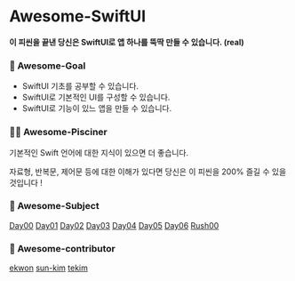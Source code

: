 # Awesome-SwiftUI

**이 피씬을 끝낸 당신은 SwiftUI로 앱 하나를 뚝딱 만들 수 있습니다. (real)**


### 🤹 Awesome-Goal

- SwiftUI 기초를 공부할 수 있습니다.
- SwiftUI로 기본적인 UI를 구성할 수 있습니다.
- SwiftUI로 기능이 있느 앱을 만들 수 있습니다.


### 🧑‍💻 Awesome-Pisciner

기본적인 Swift 언어에 대한 지식이 있으면 더 좋습니다.

자료형, 반복문, 제어문 등에 대한 이해가 있다면 당신은 이 피씬을 200% 즐길 수 있을 것입니다 !


### 📄 Awesome-Subject

[Day00](https://github.com/2unbini/Awesome-SwiftUI/blob/main/Day00/Day00.pdf)
[Day01](https://github.com/2unbini/Awesome-SwiftUI/blob/main/Day01/Day01.pdf)
[Day02](https://github.com/2unbini/Awesome-SwiftUI/blob/main/Day02/Day02.pdf)
[Day03](https://github.com/2unbini/Awesome-SwiftUI/blob/main/Day03/Day03.pdf)
[Day04](https://github.com/2unbini/Awesome-SwiftUI/blob/main/Day04/Day04.pdf)
[Day05](https://github.com/2unbini/Awesome-SwiftUI/blob/main/Day05/Day05.pdf)
[Day06](https://github.com/2unbini/Awesome-SwiftUI/blob/main/Day06/Day06.pdf)
[Rush00](https://github.com/2unbini/Awesome-SwiftUI/blob/main/Rush00/Rush00.pdf)


### 🦹 Awesome-contributor

[ekwon](https://github.com/2unbini)
[sun-kim](https://github.com/skkimeo)
[tekim](https://github.com/tekim-526)
